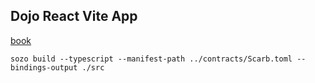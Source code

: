 ## Dojo React Vite App

[book](https://book.dojoengine.org/)

```
sozo build --typescript --manifest-path ../contracts/Scarb.toml --bindings-output ./src
```